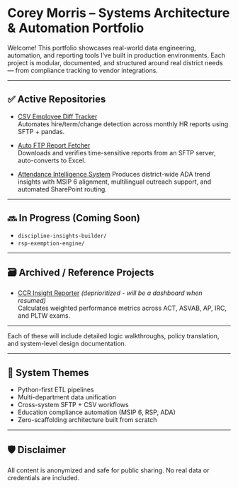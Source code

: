 # Corey Morris – Systems Architecture & Automation Portfolio

Welcome! This portfolio showcases real-world data engineering, automation, and reporting tools I’ve built in production environments. Each project is modular, documented, and structured around real district needs — from compliance tracking to vendor integrations.

---

## ✅ Active Repositories

- [CSV Employee Diff Tracker](https://github.com/coreym7/CSV-Comparator)  
  Automates hire/term/change detection across monthly HR reports using SFTP + pandas.

- [Auto FTP Report Fetcher](https://github.com/coreym7/Auto-FTP-Report)  
  Downloads and verifies time-sensitive reports from an SFTP server, auto-converts to Excel.

- [Attendance Intelligence System](https://github.com/coreym7/attendance-intelligence-system)
  Produces district-wide ADA trend insights with MSIP 6 alignment, multilingual outreach support, and automated SharePoint routing.
---

## 🔜 In Progress (Coming Soon)

- `discipline-insights-builder/`  
- `rsp-exemption-engine/`

---
## 🗃️ Archived / Reference Projects

- [CCR Insight Reporter](https://github.com/coreym7/CSV-Comparator) *(deprioritized - will be a dashboard when resumed)*  
  Calculates weighted performance metrics across ACT, ASVAB, AP, IRC, and PLTW exams.

---

Each of these will include detailed logic walkthroughs, policy translation, and system-level design documentation.

---

## 🧠 System Themes

- Python-first ETL pipelines
- Multi-department data unification
- Cross-system SFTP + CSV workflows
- Education compliance automation (MSIP 6, RSP, ADA)
- Zero-scaffolding architecture built from scratch

---

## 🛡️ Disclaimer

All content is anonymized and safe for public sharing. No real data or credentials are included.

